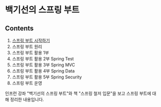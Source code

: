 백기선의 스프링 부트
===============

Contents
------------------

1. [스프링 부트 시작하기](./ch01.md)
2. 스프링 부트 원리
3. 스프링 부트 활용 1부 
4. 스프링 부트 활용 2부 Spring Test
5. 스프링 부트 활용 3부 Spring MVC
6. 스프링 부트 활용 4부 Spring Data
7. 스프링 부트 활용 5부 Spring Security
8. 스프링 부트 운영

인프런 강좌 "백기선의 스프링 부트"와 책 "스프링 철저 입문"을 보고 스프링 부트에 대해 정리한 내용입니다. 
